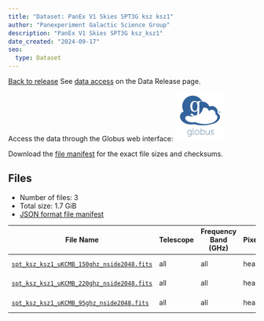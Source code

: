 ```yaml
---
title: "Dataset: PanEx V1 Skies SPT3G ksz ksz1"
author: "Panexperiment Galactic Science Group"
description: "PanEx V1 Skies SPT3G ksz_ksz1"
date_created: "2024-09-17"
seo:
  type: Dataset
---
```


[Back to release](./panexv1-spt.html#datasets)
See [data access](./panexv1-spt.html#data-access) on the Data Release page.

Access the data through the Globus web interface: [![Download via Globus](images/globus-logo.png)](https://app.globus.org/file-manager?origin_id=53b2a147-ae9d-4bbf-9d18-3b46d133d4bb&origin_path=%2Fspt3g%2Fksz_ksz1%2F)

Download the [file manifest](https://g-0a470a.6b7bd8.0ec8.data.globus.org/spt3g/ksz_ksz1/manifest.json) for the exact file sizes and checksums.

## Files

- Number of files: 3
- Total size: 1.7 GiB
- [JSON format file manifest](https://g-0a470a.6b7bd8.0ec8.data.globus.org/spt3g/ksz_ksz1/manifest.json)

|                                                                     File Name                                                                      | Telescope | Frequency Band (GHz) | Pixelization | Nside | Unit  |   Size    |
| -------------------------------------------------------------------------------------------------------------------------------------------------- | --------- | -------------------- | ------------ | ----: | ----- | --------- |
| [`spt_ksz_ksz1_uKCMB_150ghz_nside2048.fits`](https://g-0a470a.6b7bd8.0ec8.data.globus.org/spt3g/ksz_ksz1/spt_ksz_ksz1_uKCMB_150ghz_nside2048.fits) | all       | all                  | healpix      |  2048 | uKCMB | 576.0 MiB |
| [`spt_ksz_ksz1_uKCMB_220ghz_nside2048.fits`](https://g-0a470a.6b7bd8.0ec8.data.globus.org/spt3g/ksz_ksz1/spt_ksz_ksz1_uKCMB_220ghz_nside2048.fits) | all       | all                  | healpix      |  2048 | uKCMB | 576.0 MiB |
| [`spt_ksz_ksz1_uKCMB_95ghz_nside2048.fits`](https://g-0a470a.6b7bd8.0ec8.data.globus.org/spt3g/ksz_ksz1/spt_ksz_ksz1_uKCMB_95ghz_nside2048.fits)   | all       | all                  | healpix      |  2048 | uKCMB | 576.0 MiB |
